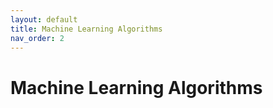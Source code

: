 ```yaml
---
layout: default
title: Machine Learning Algorithms
nav_order: 2
---
```


# Machine Learning Algorithms